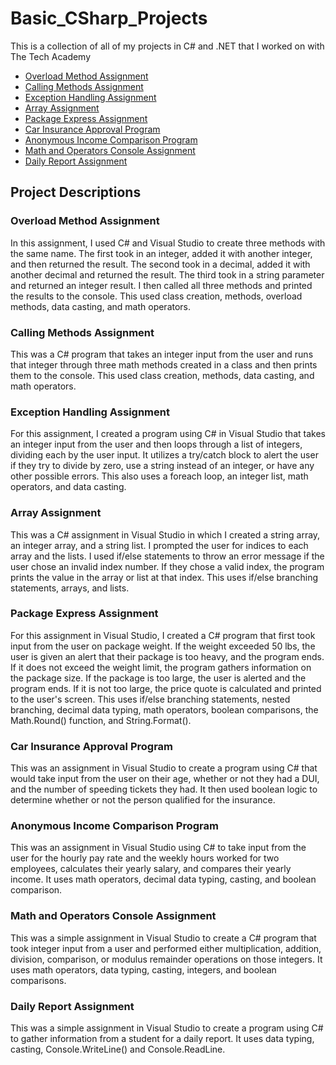 # Basic_CSharp_Projects
This is a collection of all of my projects in C# and .NET that I worked on with The Tech Academy

* [Overload Method Assignment](https://github.com/Michaelar1/Basic_CSharp_Projects/tree/main/Basic_C%23_Programs/MainMethodSubmissionAssignment)
* [Calling Methods Assignment](https://github.com/Michaelar1/Basic_CSharp_Projects/tree/main/Basic_C%23_Programs/CallingMethodsSubmissionAssignment)
* [Exception Handling Assignment](https://github.com/Michaelar1/Basic_CSharp_Projects/tree/main/Basic_C%23_Programs/StringsAndIntegersSubmissionAssignment)
* [Array Assignment](https://github.com/Michaelar1/Basic_CSharp_Projects/tree/main/Basic_C%23_Programs/ArraySubmissionAssignment)
* [Package Express Assignment](https://github.com/Michaelar1/Basic_CSharp_Projects/tree/main/Basic_C%23_Programs/BranchingSubmissionAssignment)
* [Car Insurance Approval Program](https://github.com/Michaelar1/Basic_CSharp_Projects/tree/main/Basic_C%23_Programs/BooleanLogicSubmissionAssignment)
* [Anonymous Income Comparison Program](https://github.com/Michaelar1/Basic_CSharp_Projects/tree/main/Basic_C%23_Programs/AnonymousIncomeComparisonProgram)
* [Math and Operators Console Assignment](https://github.com/Michaelar1/Basic_CSharp_Projects/tree/main/Basic_C%23_Programs/MathAndOperatorsConsoleAppAssignment)
* [Daily Report Assignment](https://github.com/Michaelar1/Basic_CSharp_Projects/tree/main/Basic_C%23_Programs/DailyReportAssignment)

## Project Descriptions

### Overload Method Assignment
  In this assignment, I used C# and Visual Studio to create three methods with the same name. The first took in an integer, added it with another integer, and then returned the result. The second took in a decimal, added it with another decimal and returned the result. The third took in a string parameter and returned an integer result. I then called all three methods and printed the results to the console. This used class creation, methods, overload methods, data casting, and math operators.

### Calling Methods Assignment
  This was a C# program that takes an integer input from the user and runs that integer through three math methods created in a class and then prints them to the console. This used class creation, methods, data casting, and math operators. 

### Exception Handling Assignment
  For this assignment, I created a program using C# in Visual Studio that takes an integer input from the user and then loops through a list of integers, dividing each by the user input. It utilizes a try/catch block to alert the user if they try to divide by zero, use a string instead of an integer, or have any other possible errors. This also uses a foreach loop, an integer list, math operators, and data casting.

### Array Assignment
  This was a C# assignment in Visual Studio in which I created a string array, an integer array, and a string list. I prompted the user for indices to each array and the lists. I used if/else statements to throw an error message if the user chose an invalid index number. If they chose a valid index, the program prints the value in the array or list at that index. This uses if/else branching statements, arrays, and lists.

### Package Express Assignment
  For this assignment in Visual Studio, I created a C# program that first took input from the user on package weight. If the weight exceeded 50 lbs, the user is given an alert that their package is too heavy, and the program ends. If it does not exceed the weight limit, the program gathers information on the package size. If the package is too large, the user is alerted and the program ends. If it is not too large, the price quote is calculated and printed to the user's screen. This uses if/else branching statements, nested branching, decimal data typing, math operators, boolean comparisons, the Math.Round() function, and String.Format().

### Car Insurance Approval Program
  This was an assignment in Visual Studio to create a program using C# that would take input from the user on their age, whether or not they had a DUI, and the number of speeding tickets they had. It then used boolean logic to determine whether or not the person qualified for the insurance. 

### Anonymous Income Comparison Program
  This was an assignment in Visual Studio using C# to take input from the user for the hourly pay rate and the weekly hours worked for two employees, calculates their yearly salary, and compares their yearly income. It uses math operators, decimal data typing, casting, and boolean comparison.

### Math and Operators Console Assignment
  This was a simple assignment in Visual Studio to create a C# program that took integer input from a user and performed either multiplication, addition, division, comparison, or modulus remainder operations on those integers. It uses math operators, data typing, casting, integers, and boolean comparisons.

### Daily Report Assignment
  This was a simple assignment in Visual Studio to create a program using C# to gather information from a student for a daily report. It uses data typing, casting, Console.WriteLine() and Console.ReadLine.
